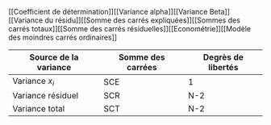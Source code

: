 [[Coefficient de détermination]][[Variance alpha]][[Variance Beta]][[Variance du résidu]][[Somme des carrés expliquées]][[Sommes des carrés totaux]][[Somme des carrés résiduelles]][[Econométrie]][[Modèle des moindres carrés ordinaires]]

| Source de la variance | Somme des carrées | Degrès de libertés |
| --------------------- | ----------------- | ------------------ |
| Variance $x_i$        | SCE               | 1                |
| Variance résiduel     | SCR               | N-2                |
| Variance total        | SCT               | N-2                   |
 
 